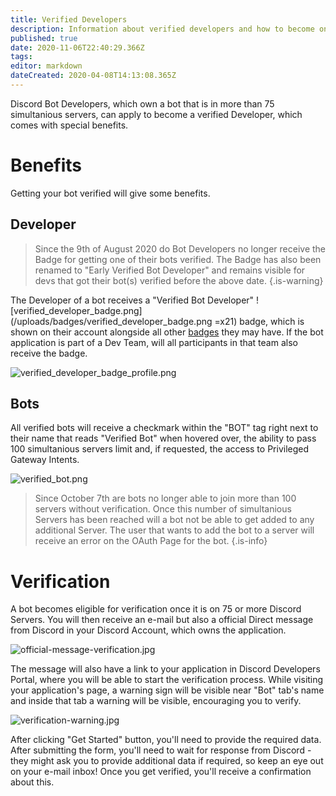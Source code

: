 ```yaml
---
title: Verified Developers
description: Information about verified developers and how to become one
published: true
date: 2020-11-06T22:40:29.366Z
tags: 
editor: markdown
dateCreated: 2020-04-08T14:13:08.365Z
---
```


Discord Bot Developers, which own a bot that is in more than 75 simultanious servers, can apply to become a verified Developer, which comes with special benefits.

# Benefits
Getting your bot verified will give some benefits.

## Developer
> Since the 9th of August 2020 do Bot Developers no longer receive the Badge for getting one of their bots verified.
The Badge has also been renamed to "Early Verified Bot Developer" and remains visible for devs that got their bot(s) verified before the above date.
{.is-warning}

The Developer of a bot receives a "Verified Bot Developer" ![verified_developer_badge.png](/uploads/badges/verified_developer_badge.png =x21) badge, which is shown on their account alongside all other [badges](/badges) they may have.
If the bot application is part of a Dev Team, will all participants in that team also receive the badge.

![verified_developer_badge_profile.png](/uploads/badges/verified_developer_badge_profile.png)

## Bots
All verified bots will receive a checkmark within the "BOT" tag right next to their name that reads "Verified Bot" when hovered over, the ability to pass 100 simultanious servers limit and, if requested, the access to Privileged Gateway Intents.

![verified_bot.png](/uploads/verified-developers/verified_bot.png)

> Since October 7th are bots no longer able to join more than 100 servers without verification.
Once this number of simultanious Servers has been reached will a bot not be able to get added to any additional Server.
The user that wants to add the bot to a server will receive an error on the OAuth Page for the bot.
{.is-info}

# Verification
A bot becomes eligible for verification once it is on 75 or more Discord Servers.
You will then receive an e-mail but also a official Direct message from Discord in your Discord Account, which owns the application.

![official-message-verification.jpg](/uploads/verified-developers/official-message-verification.jpg)

The message will also have a link to your application in Discord Developers Portal, where you will be able to start the verification process. While visiting your application's page, a warning sign will be visible near "Bot" tab's name and inside that tab a warning will be visible, encouraging you to verify.

![verification-warning.jpg](/uploads/verified-developers/verification-warning.jpg)

After clicking "Get Started" button, you'll need to provide the required data. After submitting the form, you'll need to wait for response from Discord - they might ask you to provide additional data if required, so keep an eye out on your e-mail inbox! Once you get verified, you'll receive a confirmation about this.